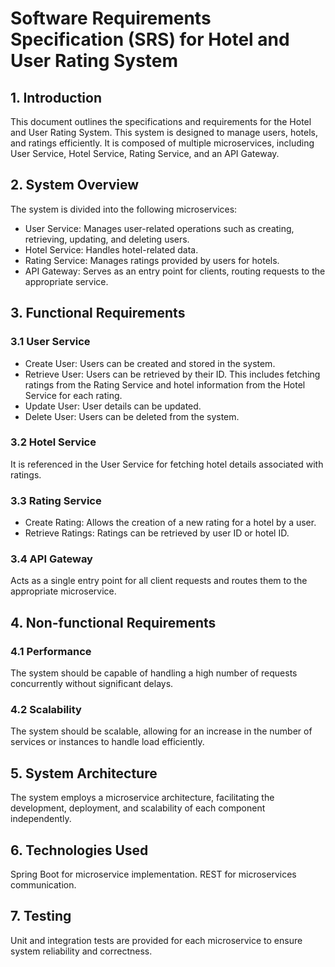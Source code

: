 # Software Requirements Specification (SRS) for Hotel and User Rating System

## 1. Introduction
This document outlines the specifications and requirements for the Hotel and User Rating System. This system is designed to manage users, hotels, and ratings efficiently. It is composed of multiple microservices, including User Service, Hotel Service, Rating Service, and an API Gateway.

## 2. System Overview
The system is divided into the following microservices:

- User Service: Manages user-related operations such as creating, retrieving, updating, and deleting users.
- Hotel Service: Handles hotel-related data.
- Rating Service: Manages ratings provided by users for hotels.
- API Gateway: Serves as an entry point for clients, routing requests to the appropriate service.

## 3. Functional Requirements
### 3.1 User Service
- Create User: Users can be created and stored in the system.
- Retrieve User: Users can be retrieved by their ID. This includes fetching ratings from the Rating Service and hotel information from the Hotel Service for each rating.
- Update User: User details can be updated.
- Delete User: Users can be deleted from the system.

### 3.2 Hotel Service
It is referenced in the User Service for fetching hotel details associated with ratings.

### 3.3 Rating Service
- Create Rating: Allows the creation of a new rating for a hotel by a user.
- Retrieve Ratings: Ratings can be retrieved by user ID or hotel ID.

### 3.4 API Gateway
Acts as a single entry point for all client requests and routes them to the appropriate microservice.

## 4. Non-functional Requirements
### 4.1 Performance
The system should be capable of handling a high number of requests concurrently without significant delays.

### 4.2 Scalability
The system should be scalable, allowing for an increase in the number of services or instances to handle load efficiently.

## 5. System Architecture
The system employs a microservice architecture, facilitating the development, deployment, and scalability of each component independently.

## 6. Technologies Used
Spring Boot for microservice implementation.
REST for microservices communication.

## 7. Testing
Unit and integration tests are provided for each microservice to ensure system reliability and correctness.


